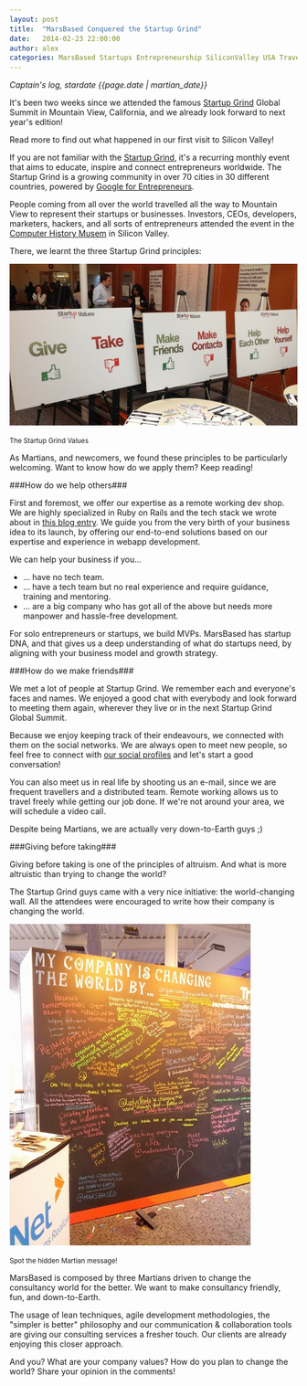 ```yaml
---
layout: post
title:  "MarsBased Conquered the Startup Grind"
date:   2014-02-23 22:00:00
author: alex
categories: MarsBased Startups Entrepreneurship SiliconValley USA Travel RemoteWorking Remote DistributedTeams StartupGrind
---
```


*Captain's log, stardate {{page.date | martian_date}}*

It's been two weeks since we attended the famous <a href="http://startupgrind.com/2014" title="Startup Grind" target="_blank">Startup Grind</a> Global Summit in Mountain View, California, and we already look forward to next year's edition!

Read more to find out what happened in our first visit to Silicon Valley!

<!--more-->

If you are not familiar with the <a href="http://startupgrind.com/" title="Startup Grind" target="_blank">Startup Grind</a>, it's a recurring monthly event that aims to educate, inspire and connect entrepreneurs worldwide. The Startup Grind is a growing community in over 70 cities in 30 different countries, powered by <a href="http://www.google.com/entrepreneurs/" title="Google for Entrepreneurs" target="_blank">Google for Entrepreneurs</a>.

People coming from all over the world travelled all the way to Mountain View to represent their startups or businesses. Investors, CEOs, developers, marketers, hackers, and all sorts of entrepreneurs attended the event in the <a href="http://www.computerhistory.org/" title="Computer History Musem" target="_blank">Computer History Musem</a> in Silicon Valley.

There, we learnt the three Startup Grind principles:

<img src="/images/blog/post7a.jpg" alt="The Startup Grind Values" title="The Startup Grind Values" class="img-center img-rounded img-responsive" />
<p class="text-center img-footer"><small>The Startup Grind Values</small></p>

As Martians, and newcomers, we found these principles to be particularly welcoming. Want to know how do we apply them? Keep reading!

###How do we help others###

First and foremost, we offer our expertise as a remote working dev shop. We are highly specialized in Ruby on Rails and the tech stack we wrote about in <a href="http://www.marsbased.com/blog/2014/02/01/we-make-the-right-app2/" title="Our last blog entry" target="_blank">this blog entry</a>. We guide you from the very birth of your business idea to its launch, by offering our end-to-end solutions based on our expertise and experience in webapp development.

We can help your business if you...

* ... have no tech team.
* ... have a tech team but no real experience and require guidance, training and mentoring.
* ... are a big company who has got all of the above but needs more manpower and hassle-free development.

For solo entrepreneurs or startups, we build MVPs. MarsBased has startup DNA, and that gives us a deep understanding of what do startups need, by aligning with your business model and growth strategy.

###How do we make friends###

We met a lot of people at Startup Grind. We remember each and everyone's faces and names. We enjoyed a good chat with everybody and look forward to meeting them again, wherever they live or in the next Startup Grind Global Summit.

Because we enjoy keeping track of their endeavours, we connected with them on the social networks. We are always open to meet new people, so feel free to connect with <a href="http://www.marsbased.com/contact" title="Our social profiles" target="_blank">our social profiles</a> and let's start a good conversation!

You can also meet us in real life by shooting us an e-mail, since we are frequent travellers and a distributed team. Remote working allows us to travel freely while getting our job done. If we're not around your area, we will schedule a video call.

Despite being Martians, we are actually very down-to-Earth guys ;)

###Giving before taking###

Giving before taking is one of the principles of altruism. And what is more altruistic than trying to change the world?

The Startup Grind guys came with a very nice initiative: the world-changing wall. All the attendees were encouraged to write how their company is changing the world.

<img src="/images/blog/post7b.jpg" alt="How did we change the world" title="How did we change the world" class="img-center img-rounded img-responsive" />

<p class="text-center img-footer"><small>Spot the hidden Martian message!</small></p>

MarsBased is composed by three Martians driven to change the consultancy world for the better. We want to make consultancy friendly, fun, and down-to-Earth.

The usage of lean techniques, agile development methodologies, the "simpler is better" philosophy and our communication & collaboration tools are giving our consulting services a fresher touch. Our clients are already enjoying this closer approach.

And you? What are your company values? How do you plan to change the world? Share your opinion in the comments!

